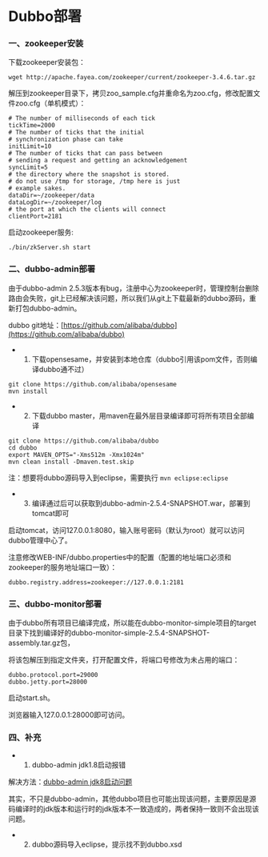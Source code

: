 Dubbo部署
=========

### 一、zookeeper安装

下载zookeeper安装包：
```shell
wget http://apache.fayea.com/zookeeper/current/zookeeper-3.4.6.tar.gz
```

解压到zookeeper目录下，拷贝zoo_sample.cfg并重命名为zoo.cfg，修改配置文件zoo.cfg（单机模式）：
```properties
# The number of milliseconds of each tick
tickTime=2000
# The number of ticks that the initial 
# synchronization phase can take
initLimit=10
# The number of ticks that can pass between 
# sending a request and getting an acknowledgement
syncLimit=5
# the directory where the snapshot is stored.
# do not use /tmp for storage, /tmp here is just 
# example sakes.
dataDir=~/zookeeper/data
dataLogDir=~/zookeeper/log
# the port at which the clients will connect
clientPort=2181
```
启动zookeeper服务:
```shell
./bin/zkServer.sh start
```

### 二、dubbo-admin部署

由于dubbo-admin 2.5.3版本有bug，注册中心为zookeeper时，管理控制台删除路由会失败，git上已经解决该问题，所以我们从git上下载最新的dubbo源码，重新打包dubbo-admin。

dubbo git地址：[https://github.com/alibaba/dubbo](https://github.com/alibaba/dubbo)

* 1. 下载opensesame，并安装到本地仓库（dubbo引用该pom文件，否则编译dubbo通不过）

```shell
git clone https://github.com/alibaba/opensesame
mvn install
```

* 2. 下载dubbo master，用maven在最外层目录编译即可将所有项目全部编译

```shell
git clone https://github.com/alibaba/dubbo
cd dubbo
export MAVEN_OPTS="-Xms512m -Xmx1024m"
mvn clean install -Dmaven.test.skip
```
注：想要将dubbo源码导入到eclipse，需要执行 `mvn eclipse:eclipse`

* 3. 编译通过后可以获取到dubbo-admin-2.5.4-SNAPSHOT.war，部署到tomcat即可

启动tomcat，访问127.0.0.1:8080，输入账号密码（默认为root）就可以访问dubbo管理中心了。

注意修改WEB-INF/dubbo.properties中的配置（配置的地址端口必须和zookeeper的服务地址端口一致）：
```properties
dubbo.registry.address=zookeeper://127.0.0.1:2181
```

### 三、dubbo-monitor部署

由于dubbo所有项目已编译完成，所以能在dubbo-monitor-simple项目的target目录下找到编译好的dubbo-monitor-simple-2.5.4-SNAPSHOT-assembly.tar.gz包，

将该包解压到指定文件夹，打开配置文件，将端口号修改为未占用的端口：
```properties
dubbo.protocol.port=29000
dubbo.jetty.port=28000
```
启动start.sh。

浏览器输入127.0.0.1:28000即可访问。

### 四、补充

* 1. dubbo-admin jdk1.8启动报错

解决方法：[dubbo-admin jdk8启动问题](https://github.com/alibaba/dubbo/issues/50)

其实，不只是dubbo-admin，其他dubbo项目也可能出现该问题，主要原因是源码编译时的jdk版本和运行时的jdk版本不一致造成的，两者保持一致则不会出现该问题。

* 2. dubbo源码导入eclipse，提示找不到dubbo.xsd

